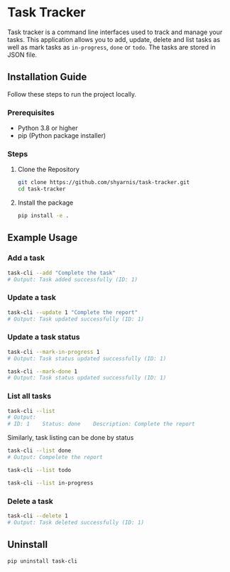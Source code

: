# Task Tracker

Task tracker is a command line interfaces used to track and manage your tasks. This application allows you to add, update, delete and list tasks as well as mark tasks as `in-progress`, `done` or `todo`. The tasks are stored in JSON file.

## Installation Guide

Follow these steps to run the project locally.

### Prerequisites

-   Python 3.8 or higher
-   pip (Python package installer)

### Steps

1. Clone the Repository

    ```bash
    git clone https://github.com/shyarnis/task-tracker.git
    cd task-tracker
    ```

2. Install the package
    ```bash
    pip install -e .
    ```

## Example Usage

### Add a task

```bash
task-cli --add "Complete the task"
# Output: Task added successfully (ID: 1)
```

### Update a task

```bash
task-cli --update 1 "Complete the report"
# Output: Task updated successfully (ID: 1)
```

### Update a task status

```bash
task-cli --mark-in-progress 1
# Output: Task status updated successfully (ID: 1)
```

```bash
task-cli --mark-done 1
# Output: Task status updated successfully (ID: 1)
```

### List all tasks

```bash
task-cli --list
# Output:
# ID: 1    Status: done    Description: Complete the report
```

Similarly, task listing can be done by status

```bash
task-cli --list done
# Output: Compelete the report
```

```bash
task-cli --list todo
```

```bash
task-cli --list in-progress
```

### Delete a task

```bash
task-cli --delete 1
# Output: Task deleted successfully (ID: 1)
```

## Uninstall

```bash
pip uninstall task-cli
```
